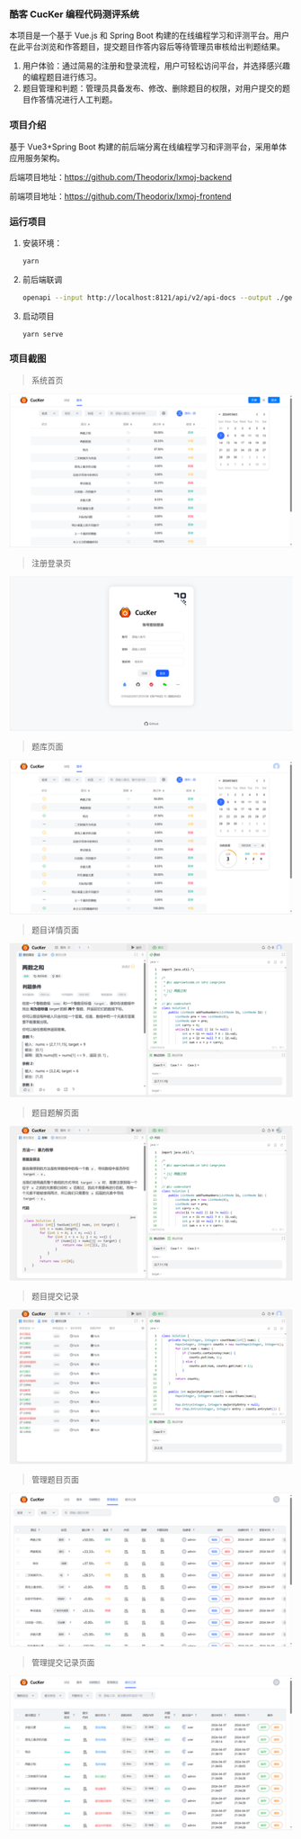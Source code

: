 ### 酷客 CucKer 编程代码测评系统

本项目是一个基于 Vue.js 和 Spring Boot 构建的在线编程学习和评测平台。用户在此平台浏览和作答题目，提交题目作答内容后等待管理员审核给出判题结果。

1. 用户体验：通过简易的注册和登录流程，用户可轻松访问平台，并选择感兴趣的编程题目进行练习。
2. 题目管理和判题：管理员具备发布、修改、删除题目的权限，对用户提交的题目作答情况进行人工判题。

### 项目介绍

基于 Vue3+Spring Boot 构建的前后端分离在线编程学习和评测平台，采用单体应用服务架构。

后端项目地址：https://github.com/Theodorix/lxmoj-backend

前端项目地址：https://github.com/Theodorix/lxmoj-frontend

### 运行项目

1. 安装环境：

    ```bash
    yarn
    ```

2. 前后端联调

    ```bash
    openapi --input http://localhost:8121/api/v2/api-docs --output ./generated --client axios
    ```

3. 启动项目

    ```bash
    yarn serve
    ```

### 项目截图

> 系统首页

![img.png](src/assets/img_1.png)

> 注册登录页

![img.png](src/assets/img_2.png)

> 题库页面

![img.png](src/assets/img_3.png)

> 题目详情页面

![img.png](src/assets/img_4.png)

> 题目题解页面

![img.png](src/assets/img_5.png)

> 题目提交记录

![img.png](src/assets/img_6.png)

> 管理题目页面

![img.png](src/assets/img_7.png)

> 管理提交记录页面

![img.png](src/assets/img_8.png)



